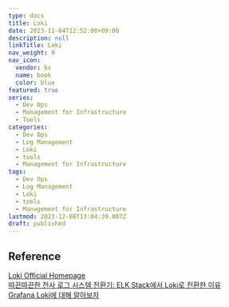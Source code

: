 ```yaml
---
type: docs
title: Loki
date: 2023-11-04T12:52:00+09:00
description: null
linkTitle: Loki
nav_weight: 9
nav_icon:
  vendor: bs
  name: book
  color: blue
featured: true
series:
  - Dev Ops
  - Management for Infrastructure
  - Tools
categories:
  - Dev Ops
  - Log Management
  - Loki
  - tools
  - Management for Infrastructure
tags:
  - Dev Ops
  - Log Management
  - Loki
  - tools
  - Management for Infrastructure
lastmod: 2023-12-08T13:04:39.007Z
draft: published
---
```


## Reference

[Loki Official Homepage](https://grafana.com/oss/loki/)  
[따끈따끈한 전사 로그 시스템 전환기: ELK Stack에서 Loki로 전환한 이유](https://techblog.woowahan.com/14505/)  
[Grafana Loki에 대해 알아보자](https://devocean.sk.com/search/techBoardDetail.do?ID=163964&boardType=)
